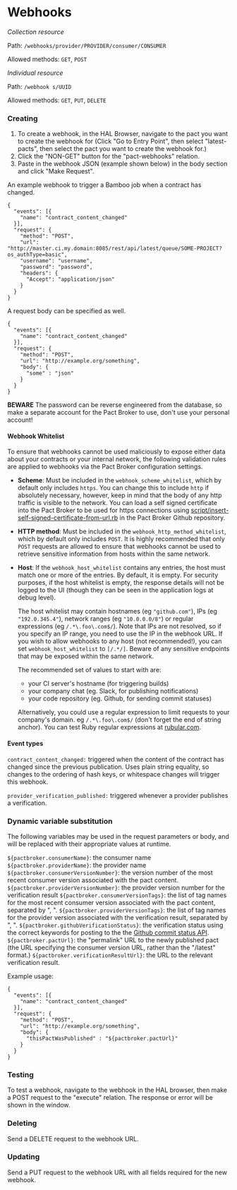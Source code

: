 # Webhooks

*Collection resource*

Path: `/webhooks/provider/PROVIDER/consumer/CONSUMER`

Allowed methods: `GET`, `POST`

*Individual resource*

Path: `/webhook
s/UUID`

Allowed methods: `GET`, `PUT`, `DELETE`

### Creating

1. To create a webhook, in the HAL Browser, navigate to the pact you want to create the webhook for
(Click "Go to Entry Point", then select "latest-pacts", then select the pact you want to create the webhook for.)
2. Click the "NON-GET" button for the "pact-webhooks" relation.
3. Paste in the webhook JSON (example shown below) in the body section and click "Make Request".

An example webhook to trigger a Bamboo job when a contract has changed.

    {
      "events": [{
        "name": "contract_content_changed"
      }],
      "request": {
        "method": "POST",
        "url": "http://master.ci.my.domain:8085/rest/api/latest/queue/SOME-PROJECT?os_authType=basic",
        "username": "username",
        "password": "password",
        "headers": {
          "Accept": "application/json"
        }
      }
    }

A request body can be specified as well.

    {
      "events": [{
        "name": "contract_content_changed"
      }],
      "request": {
        "method": "POST",
        "url": "http://example.org/something",
        "body": {
          "some" : "json"
        }
      }
    }

**BEWARE** The password can be reverse engineered from the database, so make a separate account for the Pact Broker to use, don't use your personal account!

<a name="whitelist"></a>
#### Webhook Whitelist

To ensure that webhooks cannot be used maliciously to expose either data about your contracts or your internal network, the following validation rules are applied to webhooks via the Pact Broker configuration settings.

* **Scheme**: Must be included in the `webhook_scheme_whitelist`, which by default only includes `https`. You can change this to include `http` if absolutely necessary, however, keep in mind that the body of any http traffic is visible to the network. You can load a self signed certificate into the Pact Broker to be used for https connections using [script/insert-self-signed-certificate-from-url.rb](https://github.com/pact-foundation/pact_broker/blob/master/script/insert-self-signed-certificate-from-url.rb) in the
Pact Broker Github repository.

* **HTTP method**: Must be included in the `webhook_http_method_whitelist`, which by default only includes `POST`. It is highly recommended that only `POST` requests are allowed to ensure that webhooks cannot be used to retrieve sensitive information from hosts within the same network.

* **Host**: If the `webhook_host_whitelist` contains any entries, the host must match one or more of the entries. By default, it is empty. For security purposes, if the host whitelist is empty, the response details will not be logged to the UI (though they can be seen in the application logs at debug level).

  The host whitelist may contain hostnames (eg `"github.com"`), IPs (eg `"192.0.345.4"`), network ranges (eg `"10.0.0.0/8"`) or regular expressions (eg `/.*\.foo\.com$/`). Note that IPs are not resolved, so if you specify an IP range, you need to use the IP in the webhook URL. If you wish to allow webhooks to any host (not recommended!), you can set `webhook_host_whitelist` to `[/.*/]`. Beware of any sensitive endpoints that may be exposed within the same network.

  The recommended set of values to start with are:

    * your CI server's hostname (for triggering builds)
    * your company chat (eg. Slack, for publishing notifications)
    * your code repository (eg. Github, for sending commit statuses)

  Alternatively, you could use a regular expression to limit requests to your company's domain. eg `/.*\.foo\.com$/` (don't forget the end of string anchor). You can test Ruby regular expressions at [rubular.com](http://rubular.com).

#### Event types

`contract_content_changed:` triggered when the content of the contract has changed since the previous publication. Uses plain string equality, so changes to the ordering of hash keys, or whitespace changes will trigger this webhook.

`provider_verification_published:` triggered whenever a provider publishes a verification.

### Dynamic variable substitution

The following variables may be used in the request parameters or body, and will be replaced with their appropriate values at runtime.

`${pactbroker.consumerName}`: the consumer name
`${pactbroker.providerName}`: the provider name
`${pactbroker.consumerVersionNumber}`: the version number of the most recent consumer version associated with the pact content.
`${pactbroker.providerVersionNumber}`: the provider version number for the verification result
`${pactbroker.consumerVersionTags}`: the list of tag names for the most recent consumer version associated with the pact content, separated by ", ".
`${pactbroker.providerVersionTags}`: the list of tag names for the provider version associated with the verification result, separated by ", ".
`${pactbroker.githubVerificationStatus}`: the verification status using the correct keywords for posting to the the [Github commit status API](https://developer.github.com/v3/repos/statuses).
`${pactbroker.pactUrl}`: the "permalink" URL to the newly published pact (the URL specifying the consumer version URL, rather than the "/latest" format.)
`${pactbroker.verificationResultUrl}`: the URL to the relevant verification result.

Example usage:

    {
      "events": [{
        "name": "contract_content_changed"
      }],
      "request": {
        "method": "POST",
        "url": "http://example.org/something",
        "body": {
          "thisPactWasPublished" : "${pactbroker.pactUrl}"
        }
      }
    }

### Testing

To test a webhook, navigate to the webhook in the HAL browser, then make a POST request to the "execute" relation. The response or error will be shown in the window.

### Deleting

Send a DELETE request to the webhook URL.

### Updating

Send a PUT request to the webhook URL with all fields required for the new webhook.

